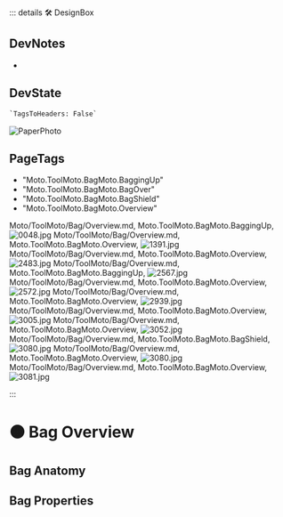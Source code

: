 ::: details 🛠 <dev>DesignBox</dev>

## DevNotes

-

## DevState

```py
`TagsToHeaders: False`
```


![PaperPhoto](/PaperPhoto/0048.jpg)
<h2>PageTags</h2>

- "Moto.ToolMoto.BagMoto.BaggingUp"
- "Moto.ToolMoto.BagMoto.BagOver"
- "Moto.ToolMoto.BagMoto.BagShield"
- "Moto.ToolMoto.BagMoto.Overview"

Moto/ToolMoto/Bag/Overview.md, <dev>Moto.ToolMoto.BagMoto.BaggingUp</dev>, ![0048.jpg](/PaperPhoto/0048.jpg)
Moto/ToolMoto/Bag/Overview.md, <dev>Moto.ToolMoto.BagMoto.Overview</dev>, ![1391.jpg](/PaperPhoto/1391.jpg)
Moto/ToolMoto/Bag/Overview.md, <dev>Moto.ToolMoto.BagMoto.Overview</dev>, ![2483.jpg](/PaperPhoto/2483.jpg)
Moto/ToolMoto/Bag/Overview.md, <dev>Moto.ToolMoto.BagMoto.BaggingUp</dev>, ![2567.jpg](/PaperPhoto/2567.jpg)
Moto/ToolMoto/Bag/Overview.md, <dev>Moto.ToolMoto.BagMoto.Overview</dev>, ![2572.jpg](/PaperPhoto/2572.jpg)
Moto/ToolMoto/Bag/Overview.md, <dev>Moto.ToolMoto.BagMoto.Overview</dev>, ![2939.jpg](/PaperPhoto/2939.jpg)
Moto/ToolMoto/Bag/Overview.md, <dev>Moto.ToolMoto.BagMoto.Overview</dev>, ![3005.jpg](/PaperPhoto/3005.jpg)
Moto/ToolMoto/Bag/Overview.md, <dev>Moto.ToolMoto.BagMoto.Overview</dev>, ![3052.jpg](/PaperPhoto/3052.jpg)
Moto/ToolMoto/Bag/Overview.md, <dev>Moto.ToolMoto.BagMoto.BagShield</dev>, ![3080.jpg](/PaperPhoto/3080.jpg)
Moto/ToolMoto/Bag/Overview.md, <dev>Moto.ToolMoto.BagMoto.Overview</dev>, ![3080.jpg](/PaperPhoto/3080.jpg)
Moto/ToolMoto/Bag/Overview.md, <dev>Moto.ToolMoto.BagMoto.Overview</dev>, ![3081.jpg](/PaperPhoto/3081.jpg)

:::

# 🟠 <moto>Bag Overview</moto>

## Bag Anatomy

## Bag Properties